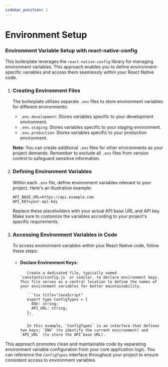 ```yaml
---
sidebar_position: 1
---
```


# Environment Setup

### Environment Variable Setup with react-native-config

This boilerplate leverages the `react-native-config` library for managing environment variables. This approach enables you to define environment-specific variables and access them seamlessly within your React Native code.

1.  ### Creating Environment Files

    The boilerplate utilizes separate `.env` files to store environment variables for different environments:

    - `.env.development`: Stores variables specific to your development environment.
    - `.env.staging`: Stores variables specific to your staging environment.
    - `.env.production`: Stores variables specific to your production environment.

    **Note:** You can create additional `.env` files for other environments as your project demands. Remember to exclude all `.env` files from version control to safeguard sensitive information.

2.  ### Defining Environment Variables

    Within each `.env` file, define environment variables relevant to your project. Here's an illustrative example:

    ```
    API_BASE_URL=https://api.example.com
    API_KEY=your-api-key
    ```

    Replace these placeholders with your actual API base URL and API key. Make sure to customize the variables according to your project's specific requirements.

3.  ### Accessing Environment Variables in Code

    To access environment variables within your React Native code, follow these steps:

    - #### Declare Environment Keys:

             Create a dedicated file, typically named `constants/config.js` or similar, to declare environment keys. This file serves as a central location to define the names of your environment variables for better maintainability.

             ```tsx title="JavaScript"
             export type ConfigTypes = {
               ENV: string;
               API_URL: string;
             };
             ```

             In this example, `ConfigTypes` is an interface that defines two keys: `ENV` (to identify the current environment) and `API_URL` (to store the API base URL).

This approach promotes clean and maintainable code by separating environment variable configuration from your core application logic. You can reference the `ConfigTypes` interface throughout your project to ensure consistent access to environment variables.
